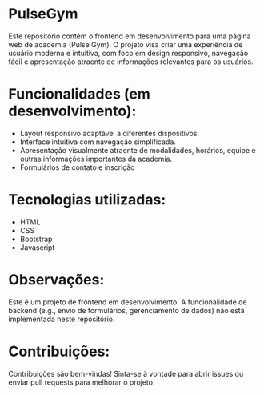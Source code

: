 # PulseGym
Este repositório contém o frontend em desenvolvimento para uma página web de academia (Pulse Gym). O projeto visa criar uma experiência de usuário moderna e intuitiva, com foco em design responsivo, navegação fácil e apresentação atraente de informações relevantes para os usuários.

# Funcionalidades (em desenvolvimento):
+ Layout responsivo adaptável a diferentes dispositivos.
+ Interface intuitiva com navegação simplificada.
+ Apresentação visualmente atraente de modalidades, horários, equipe e outras informações importantes da academia.
+ Formulários de contato e inscrição

# Tecnologias utilizadas:
+ HTML
+ CSS
+ Bootstrap
+ Javascript

# Observações:
Este é um projeto de frontend em desenvolvimento. A funcionalidade de backend (e.g., envio de formulários, gerenciamento de dados) não está implementada neste repositório.

# Contribuições:
Contribuições são bem-vindas! Sinta-se à vontade para abrir issues ou enviar pull requests para melhorar o projeto.
